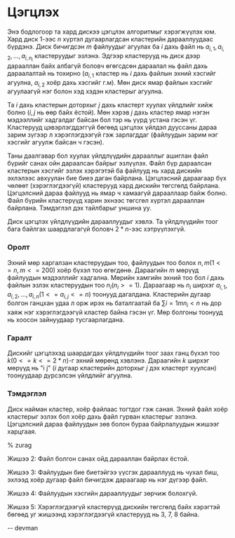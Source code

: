 Цэгцлэх
===============
Энэ бодлогоор та хард дискээ цэгцлэх алгоритмыг хэрэгжүүлэх юм. Хард диск 1-ээс $n$ хүртэл дугаарлагдсан кластерийн дарааллуудаас бүрдэнэ. Диск бичигдсэн $m$ файлуудыг агуулах ба $i$ дахь файл нь $a_{i, 1}, a_{i, 2}, ..., a_{i, n_i}$ кластеруудыг эзлэнэ. Эдгээр кластерууд нь диск дээр дарааллан байх албагүй боловч өгөгсдсөн дараалал нь файл дахь дараалалтай нь тохирно ($a_{i, 1}$ кластер нь $i$ дахь файлын эхний хэсгийг агуулна, $a_{i, 2}$ хоёр дахь хэсгийг г.м). Мөн диск ямар файлын хэсгийг агуулаагүй нэг болон хэд хэдэн кластерыг агуулна.

Та $i$ дахь кластерын доторхыг $j$ дахь кластерт хуулах үйлдлийг хийж болно ($i, j$ нь өөр байх ёстой). Мөн хэрэв $j$ дахь кластер ямар нэгэн мэдээллийг хадгалдаг байсан бол тэр нь үүрд устана гэсэн үг. Кластерууд цэвэрлэгддэггүй бөгөөд цэгцлэх үйлдэл дууссаны дараа зарим зүгээр л хэрэглэгдээгүй гэж зарлагддаг (файлуудын зарим нэг хэсгийг агуулж байсан ч гэсэн).

Таны даалгавар бол хуулах үйлдлүүдийн дарааллыг ашиглан файл бүрийг санах ойн дараалсан байрыг эзлүүлэх. Файл бүр дараалсан кластерын хэсгийг эзлэх хэрэгэтэй ба файлууд нь хард дискийн эхлэлээс авхуулан бие биеэ даган байрлана. Цэгцлэсний дараагаар бүх чөлөөт (хэрэглэгдээгүй) кластерууд хард дискийн төгсгөлд байрлана. Цэгцэлсний дараа файлууд нь ямар ч хамаагүй дарааллаар байж болно. Файл бүрийн кластерүүд харин эхнээс төгсгөл хүртэл дарааллан байрлана. Тэмдэглэл дэх тайлбарыг уншина уу.

Диск цэгцлэх үйлдлүүдийн дарааллуудыг хэвлэ. Та үйлдлүүдийн тоог бага байлгах шаардлагагүй боловч $2*n$-ээс хэтрүүлэхгүй.


### Оролт
Эхний мөр харгалзан кластеруудын тоо, файлуудын тоо болох $n, m (1 <= n, m <= 200)$ хоёр бүхэл тоо өгөгдөнө. Дараагийн $m$ мөрүүд файлуудын мэдээллийг хадгална. Мөрийн хамгийн эхний тоо бол $i$ дахь файлын эзлэх кластеруудын тоо $n_i (n_i >= 1)$. Дараагаар нь $n_i$ ширхэг $a_{i, 1}, a_{i, 2}, ..., a_{i, n} (1 <= a_{i, j} <= n)$ тоонууд дагалдана. Кластерийн дугаар болгон ганцхан удаа л орж ирэх нь баталгаатай ба $\sum{i = 1}{m}{n_i} < n$ нь дор хаяж нэг хэрэглэгдээгүй кластер байна гэсэн үг. Мөр болгоны тоонууд нь хоосон зайнуудаар тусгаарлагдана.


### Гаралт

Дискийг цэгцлэхэд шаардагдах үйлдлүүдийн тоог заах ганц бүхэл тоо $k (0 <= k <= 2*n)$-г эхний мөрөнд хэвлэнэ. Дараагийн $k$ ширхэг мөрүүд нь "i j" ($i$ дугаар кластерийн доторхыг $j$ дэх кластерт хуулсан) тоонуудаар дүрсэлсэн үйлдлийг агуулна.


### Тэмдэглэл

Диск найман кластер, хоёр файлаас тогтдог гэж саная. Эхний файл хоёр кластерыг эзлэх бол хоёр дахь файл гурван кластерыг эзлэнэ. Цэгцэлсний дараа файлуудын зөв болон бураа байрлалуудын жишээг харцгаая.

% zurag

Жишээ 2: Файл болгон санах ойд дарааллан байрлах ёстой.

Жишээ 3: Файлуудын бие биетэйгээ үүсгэх дарааллууд нь чухал биш, эхлээд хоёр дугаар файл бичигдэж дараагаар нь нэг дүгээр файл.

Жишээ 4: Файлуудын хэсгийн дарааллуудыг зөрчиж болохгүй.

Жишээ 5: Хэрэглэгдээгүй кластерүүд дискийн төгсгөлд байх хэрэгтэй бөгөөд уг жишээнд хэрэглэгдээгүй кластерууд нь 3, 7, 8 байна.

-- devman
